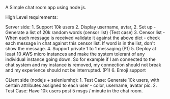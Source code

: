 A Simple chat room app using node js. 

High Level requirements:

Server side:
	1. Support 10k users
	2. Display username, avtar, 
	2. Set up -  Generate a list of 20k random words (censor list)  (Test case)
	3. Censor list - When each message is received validate it against the above dict - check each message in chat against this censor list. If word is in the list, don't show the message.
	4. Support private 1 to 1 messaging (P1)
	5. Deploy at least 10 AWS micro instances and make the system tolerant of any individual instance going down. So for example if I am connected to the chat system and my instance is removed, my connection should not break and my experience should not be interrupted. (P1) 
	6. Emoji support

CLient side (nodejs + seleniumhq):
 	1.	Test Case: Generate 10k users, with certain attributes assigned to each user - color, username, avatar pic.
 	2. Test Case: Have  10k users post 5 msgs / minute in the chat room.

 